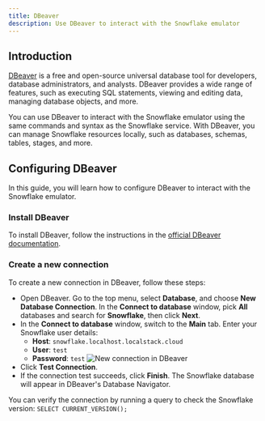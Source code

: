 ```yaml
---
title: DBeaver
description: Use DBeaver to interact with the Snowflake emulator
---
```


## Introduction

[DBeaver](https://dbeaver.io/) is a free and open-source universal database tool for developers, database administrators, and analysts. DBeaver provides a wide range of features, such as executing SQL statements, viewing and editing data, managing database objects, and more.

You can use DBeaver to interact with the Snowflake emulator using the same commands and syntax as the Snowflake service. With DBeaver, you can manage Snowflake resources locally, such as databases, schemas, tables, stages, and more.

## Configuring DBeaver

In this guide, you will learn how to configure DBeaver to interact with the Snowflake emulator.

### Install DBeaver

To install DBeaver, follow the instructions in the [official DBeaver documentation](https://dbeaver.io/download/).

### Create a new connection

To create a new connection in DBeaver, follow these steps:

-   Open DBeaver. Go to the top menu, select **Database**, and choose **New Database Connection**. In the **Connect to database** window, pick **All** databases and search for **Snowflake**, then click **Next**.
-   In the **Connect to database** window, switch to the **Main** tab. Enter your Snowflake user details: 
    - **Host**: `snowflake.localhost.localstack.cloud`
    - **User**: `test`
    - **Password**: `test`
    ![New connection in DBeaver](/images/snowflake/dbeaver-new-connection.png)
- Click **Test Connection**.
-   If the connection test succeeds, click **Finish**. The Snowflake database will appear in DBeaver's Database Navigator. 

You can verify the connection by running a query to check the Snowflake version: `SELECT CURRENT_VERSION();`
